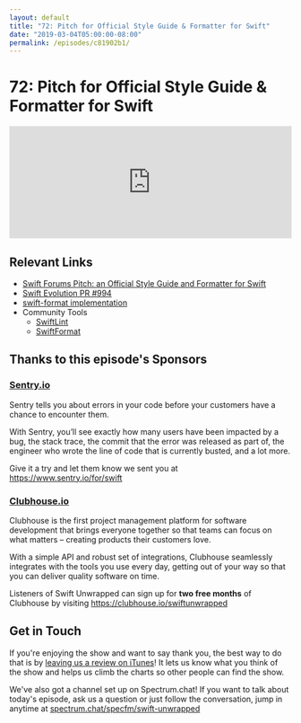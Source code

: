 ```yaml
---
layout: default
title: "72: Pitch for Official Style Guide & Formatter for Swift"
date: "2019-03-04T05:00:00-08:00"
permalink: /episodes/c81902b1/
---
```


# 72: Pitch for Official Style Guide & Formatter for Swift

<iframe frameBorder="0" height="200px" scrolling="no" seamless src="https://player.simplecast.com/187ac56a-0044-47bb-bd37-cf08d274ae77" width="100%"></iframe>

## Relevant Links

* [Swift Forums Pitch: an Official Style Guide and Formatter for Swift](https://forums.swift.org/t/pitch-an-official-style-guide-and-formatter-for-swift/21025)
* [Swift Evolution PR \#994](https://github.com/apple/swift-evolution/pull/994)
* [swift-format implementation](https://github.com/google/swift/tree/format)
* Community Tools
  * [SwiftLint](https://github.com/realm/SwiftLint)
  * [SwiftFormat](https://github.com/nicklockwood/SwiftFormat)

## Thanks to this episode's Sponsors

### [Sentry.io](https://www.sentry.io/for/swift)

Sentry tells you about errors in your code before your customers have a chance to encounter them. 

With Sentry, you’ll see exactly how many users have been impacted by a bug, the stack trace, the commit that the error was released as part of, the engineer who wrote the line of code that is currently busted, and a lot more. 

Give it a try and let them know we sent you at https://www.sentry.io/for/swift

### [Clubhouse.io](https://clubhouse.io/swiftunwrapped)

Clubhouse is the first project management platform for software development that brings everyone together so that teams can focus on what matters – creating products their customers love. 

With a simple API and robust set of integrations, Clubhouse seamlessly integrates with the tools you use every day, getting out of your way so that you can deliver quality software on time. 

Listeners of Swift Unwrapped can sign up for **two free months** of Clubhouse by visiting https://clubhouse.io/swiftunwrapped 

## Get in Touch

If you're enjoying the show and want to say thank you, the best way to do that is by [leaving us a review on iTunes](https://itunes.apple.com/us/podcast/swift-unwrapped/id1209817203?mt=2)! It lets us know what you think of the show and helps us climb the charts so other people can find the show.

We've also got a channel set up on Spectrum.chat! If you want to talk about today's episode, ask us a question or just follow the conversation, jump in anytime at [spectrum.chat/specfm/swift-unwrapped](https://spectrum.chat/specfm/swift-unwrapped)
